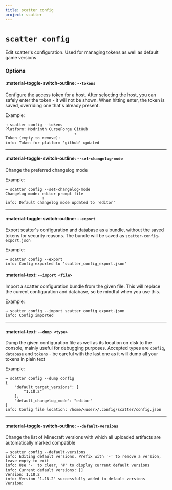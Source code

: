 ```yaml
---
title: scatter config
project: scatter
---
```


# `scatter config`

Edit scatter's configuration. Used for managing tokens as well as default game versions

### Options

#### :material-toggle-switch-outline: `--tokens`

Configure the access token for a host. After selecting the host, you can safely enter the token - it will not be shown. When hitting enter, the token is saved, overriding one that's already present.

Example:
```
→ scatter config --tokens
Platform: Modrinth CurseForge GitHub 
                              ↑
Token (empty to remove): 
info: Token for platform 'github' updated
```

***

#### :material-toggle-switch-outline: `--set-changelog-mode`

Change the preferred changelog mode

Example:
```
→ scatter config --set-changelog-mode
Changelog mode: editor prompt file 
                ↑
info: Default changelog mode updated to 'editor'
```

***

#### :material-toggle-switch-outline: `--export`

Export scatter's configuration and database as a bundle, without the saved tokens for security reasons. The bundle will be saved as `scatter-config-export.json`

Example:
```
→ scatter config --export
info: Config exported to 'scatter_config_export.json'
```

#### :material-text: `--import <file>`

Import a scatter configuration bundle from the given file. This will replace the current configuration and database, so be mindful when you use this.

Example:
```
→ scatter config --import scatter_config_export.json
info: Config imported
```

***

#### :material-text: `--dump <type>`

Dump the given configuration file as well as its location on disk to the console, mainly useful for debugging purposes. Accepted types are `config`, `database` and `tokens` - be careful with the last one as it will dump all your tokens in plain text

Example:
```
→ scatter config --dump config
{
    "default_target_versions": [
        "1.18.2"
    ],
    "default_changelog_mode": "editor"
}
info: Config file location: /home/<user>/.config/scatter/config.json
```

***

#### :material-toggle-switch-outline: `--default-versions`

Change the list of Minecraft versions with which all uploaded artifacts are automatically marked compatible

```
→ scatter config --default-versions
info: Editing default versions. Prefix with '-' to remove a version, leave empty to exit
info: Use '-' to clear, '#' to display current default versions
info: Current default versions: []
Version: 1.18.2
info: Version '1.18.2' successfully added to default versions
Version: 
```